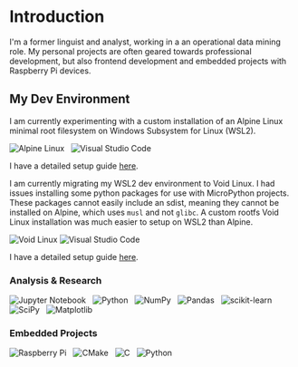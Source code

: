 # Introduction

I'm a former linguist and analyst, working in a an operational data mining role. My personal projects are often geared towards professional development, but also frontend development and embedded projects with Raspberry Pi devices.

## My Dev Environment

I am currently experimenting with a custom installation of an Alpine Linux minimal root filesystem on Windows Subsystem for Linux (WSL2).

![Alpine Linux](https://img.shields.io/badge/Alpine_Linux-%230D597F.svg?style=for-the-badge&logo=alpine-linux&logoColor=white) &nbsp;
![Visual Studio Code](https://img.shields.io/badge/Visual%20Studio%20Code-0078d7.svg?style=for-the-badge&logo=visual-studio-code&logoColor=white)

I have a detailed setup guide [here](https://github.com/andyrids/alpine-wsl-dev).

I am currently migrating my WSL2 dev environment to Void Linux. I had issues installing some python packages for use with MicroPython projects. These packages cannot easily include an sdist, meaning they cannot be installed on Alpine, which uses `musl` and not `glibc`. A custom rootfs Void Linux
installation was much easier to setup on WSL2 than Alpine.

![Void Linux](https://img.shields.io/badge/Void%20Linux-%23478061?style=for-the-badge&logo=voidlinux&logoColor=%23478061&labelColor=%23000000)
![Visual Studio Code](https://img.shields.io/badge/Visual%20Studio%20Code-0078d7.svg?style=for-the-badge&logo=visual-studio-code&logoColor=white)

I have a detailed setup guide [here](https://github.com/andyrids/void-wsl-dev).

### Analysis & Research

![Jupyter Notebook](https://img.shields.io/badge/jupyter-%23FA0F00.svg?style=for-the-badge&logo=jupyter&logoColor=white) &nbsp;
![Python](https://img.shields.io/badge/python-3670A0?style=for-the-badge&logo=python&logoColor=ffdd54) &nbsp;
![NumPy](https://img.shields.io/badge/numpy-%23013243.svg?style=for-the-badge&logo=numpy&logoColor=white) &nbsp;
![Pandas](https://img.shields.io/badge/pandas-%23150458.svg?style=for-the-badge&logo=pandas&logoColor=white) &nbsp;
![scikit-learn](https://img.shields.io/badge/scikit--learn-%23F7931E.svg?style=for-the-badge&logo=scikit-learn&logoColor=white) &nbsp;
![SciPy](https://img.shields.io/badge/SciPy-%230C55A5.svg?style=for-the-badge&logo=scipy&logoColor=%white) &nbsp;
![Matplotlib](https://img.shields.io/badge/Matplotlib-%23ffffff.svg?style=for-the-badge&logo=Matplotlib&logoColor=black) &nbsp;

### Embedded Projects

![Raspberry Pi](https://img.shields.io/badge/-RaspberryPi-C51A4A?style=for-the-badge&logo=Raspberry-Pi) &nbsp;
![CMake](https://img.shields.io/badge/CMake-%23008FBA.svg?style=for-the-badge&logo=cmake&logoColor=white) &nbsp;
![C](https://img.shields.io/badge/c-%2300599C.svg?style=for-the-badge&logo=c&logoColor=white) &nbsp;
![Python](https://img.shields.io/badge/python-3670A0?style=for-the-badge&logo=python&logoColor=ffdd54) &nbsp;
